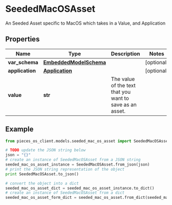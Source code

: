# SeededMacOSAsset

An Seeded Asset specific to MacOS which takes in a Value, and Application

## Properties

Name | Type | Description | Notes
------------ | ------------- | ------------- | -------------
**var_schema** | [**EmbeddedModelSchema**](EmbeddedModelSchema) |  | [optional] 
**application** | [**Application**](Application) |  | [optional] 
**value** | **str** | The value of the text that you want to save as an asset. | 

## Example

```python
from pieces_os_client.models.seeded_mac_os_asset import SeededMacOSAsset

# TODO update the JSON string below
json = "{}"
# create an instance of SeededMacOSAsset from a JSON string
seeded_mac_os_asset_instance = SeededMacOSAsset.from_json(json)
# print the JSON string representation of the object
print SeededMacOSAsset.to_json()

# convert the object into a dict
seeded_mac_os_asset_dict = seeded_mac_os_asset_instance.to_dict()
# create an instance of SeededMacOSAsset from a dict
seeded_mac_os_asset_form_dict = seeded_mac_os_asset.from_dict(seeded_mac_os_asset_dict)
```



